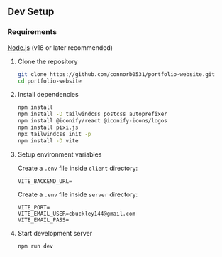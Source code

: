 ## Dev Setup

### Requirements

[Node.js](https://nodejs.org/) (v18 or later recommended)

1. Clone the repository

   ```bash
   git clone https://github.com/connorb0531/portfolio-website.git
   cd portfolio-website
   ````
2. Install dependencies

    ```bash
    npm install
    npm install -D tailwindcss postcss autoprefixer
    npm install @iconify/react @iconify-icons/logos
    npm install pixi.js
    npx tailwindcss init -p
    npm install -D vite
    ```

3. Setup environment variables

    Create a `.env` file inside `client` directory:

    ```servclienter/.env:
   VITE_BACKEND_URL= 
    ```

    Create a `.env` file inside `server` directory:

    ```server/.env:
    VITE_PORT=
    VITE_EMAIL_USER=cbuckley144@gmail.com
    VITE_EMAIL_PASS=
    ```

4. Start development server
    ```bash
    npm run dev
    ```

